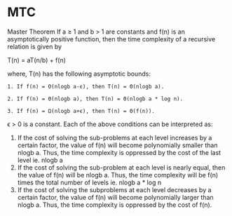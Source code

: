 # MTC
Master Theorem
If a ≥ 1 and b > 1 are constants and f(n) is an asymptotically positive function, then the time complexity of a recursive relation is given by

T(n) = aT(n/b) + f(n)

where, T(n) has the following asymptotic bounds:

    1. If f(n) = O(nlogb a-ϵ), then T(n) = Θ(nlogb a).

    2. If f(n) = Θ(nlogb a), then T(n) = Θ(nlogb a * log n).

    3. If f(n) = Ω(nlogb a+ϵ), then T(n) = Θ(f(n)).

ϵ > 0 is a constant.
Each of the above conditions can be interpreted as:

1. If the cost of solving the sub-problems at each level increases by a certain factor, the value of f(n) will become polynomially smaller than nlogb a. Thus, the time complexity is oppressed by the cost of the last level ie. nlogb a
2. If the cost of solving the sub-problem at each level is nearly equal, then the value of f(n) will be nlogb a. Thus, the time complexity will be f(n) times the total number of levels ie. nlogb a * log n
3. If the cost of solving the subproblems at each level decreases by a certain factor, the value of f(n) will become polynomially larger than nlogb a. Thus, the time complexity is oppressed by the cost of f(n).
